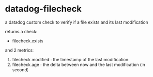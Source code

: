 # datadog-filecheck

a datadog custom check to verify if a file exists and its last modification

returns a check:

* filecheck.exists

and 2 metrics:

1. filecheck.modified : the timestamp of the last modification 
2. filecheck.age : the delta between now and the last modification (in second)